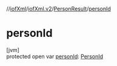 //[iofXml](../../../index.md)/[iofXml.v2](../index.md)/[PersonResult](index.md)/[personId](person-id.md)

# personId

[jvm]\
protected open var [personId](person-id.md): [PersonId](../-person-id/index.md)
